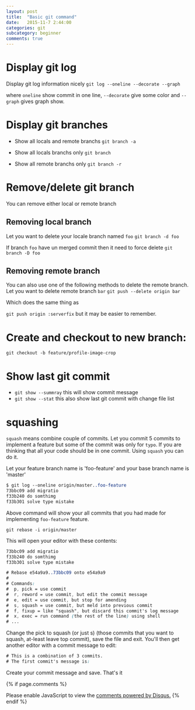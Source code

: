 ```yaml
---
layout: post
title:  "Basic git command"
date:   2015-11-7 2:44:00
categories: git
subcategory: beginner
comments: true
---
```


# Display git log
Display git log information nicely
`git log --oneline --decorate --graph`


where `oneline` show commit in one line, `--decorate` give some color and
`--graph` gives graph show.


# Display git branches
* Show all locals and remote branchs
`git branch -a`

* Show all locals branchs only
`git branch`

* Show all remote branchs only
`git branch -r`

# Remove/delete git branch
You can remove either local or remote branch

## Removing local branch
Let you want to delete your locale branch named `foo`
`git branch -d foo`

If branch `foo` have un merged commit then it need to force delete
`git branch -D foo`

## Removing remote branch
You can also use one of the following methods to delete the remote branch.
Let you want to delete remote branch `bar`
`git push --delete origin bar`

Which does the same thing as

`git push origin :serverfix`
but it may be easier to remember.

# Create and checkout to new branch:
`git checkout -b feature/profile-image-crop`

# Show last git commit
* `git show --summray`
this will show commit message
* `git show --stat`
this also show last git commit with change file list

# squashing
`squash` means combine couple of commits. Let you commit 5 commits to implement a feature but some of the commit
was only for `typo`. If you are thinking that all your code should be in one commit. Using  `squash` you can do it.

Let your feature branch name is 'foo-feature' and your base branch name is 'master'

```css
$ git log --oneline origin/master..foo-feature
73bbc09 add migratio
f33b240 do somthimg
f33b301 solve type mistake
```

Above command will show your all commits that you had made for implementing `foo-feature` feature.

`git rebase -i origin/master`

This will open your editor with these contents:

```css
73bbc09 add migratio
f33b240 do somthimg
f33b301 solve type mistake

# Rebase e54a9a9..73bbc09 onto e54a9a9
#
# Commands:
#  p, pick = use commit
#  r, reword = use commit, but edit the commit message
#  e, edit = use commit, but stop for amending
#  s, squash = use commit, but meld into previous commit
#  f, fixup = like "squash", but discard this commit's log message
#  x, exec = run command (the rest of the line) using shell
# ...
```

Change the pick to squash (or just s) (those commits that you want to squash, at-least leave top commit), save the file and exit. You'll then get another editor with a commit message to edit:

```css
# This is a combination of 3 commits.
# The first commit's message is:
```
Create your commit message and save. That's it

{% if page.comments %}
<div id="disqus_thread"></div>
<script>
    /**
     *  RECOMMENDED CONFIGURATION VARIABLES: EDIT AND UNCOMMENT THE SECTION BELOW TO INSERT DYNAMIC VALUES FROM YOUR PLATFORM OR CMS.
     *  LEARN WHY DEFINING THESE VARIABLES IS IMPORTANT: https://disqus.com/admin/universalcode/#configuration-variables
     */
    /*
     var disqus_config = function () {
     this.page.url = PAGE_URL;  // Replace PAGE_URL with your page's canonical URL variable
     this.page.identifier = PAGE_IDENTIFIER; // Replace PAGE_IDENTIFIER with your page's unique identifier variable
     };
     */
    (function() {  // DON'T EDIT BELOW THIS LINE
        var d = document, s = d.createElement('script');

        s.src = '//engr-hasanuzzaman-github-io.disqus.com/embed.js';

        s.setAttribute('data-timestamp', +new Date());
        (d.head || d.body).appendChild(s);
    })();
</script>
<noscript>Please enable JavaScript to view the <a href="https://disqus.com/?ref_noscript" rel="nofollow">comments powered by Disqus.</a></noscript>
{% endif %}
